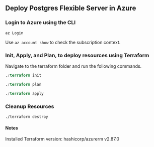 
## Deploy Postgres Flexible Server in Azure

### Login to Azure using the CLI

```
az Login
```

Use `az account show` to check the subscription context.


### Init, Apply, and Plan, to deploy resources using Terraform


Navigate to the terraform folder and run the following commands.

```terraform
./terraform init

./terraform plan

./terraform apply
```

### Cleanup Resources

```
./terraform destroy
```

#### Notes

Installed Terraform version: hashicorp/azurerm v2.87.0 